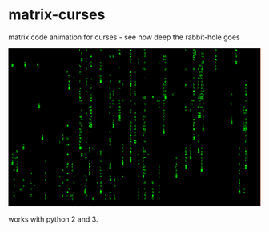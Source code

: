 matrix-curses
=============

matrix code animation for curses - see how deep the rabbit-hole goes

![All I see now is blonde, brunette, redhead](https://github.com/dmayilyan/matrix-curses/blob/master/screenshot.jpg)

works with python 2 and 3.
